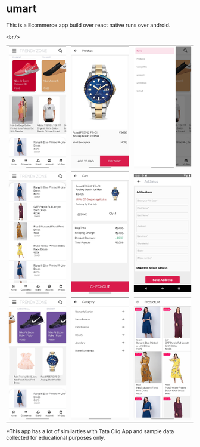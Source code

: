 # umart

This is a Ecommerce app build over react native runs over android.

`<br/>`

<table>
  <tr>
    <td>
      <img src="/images/1.jpg" width=300>
    </td>
    <td>
      <img src="/images/4.jpg" width=300>
    </td>
    <td>
      <img src="/images/3.jpg" width=300>
    </td>
  </tr>
  <tr>
    <td>
      <img src="/images/6.jpg" width=300>
    </td>
    <td>
      <img src="/images/5.jpg" width=300>
    </td>
    <td>
      <img src="/images/9.png" width=300>
    </td>
    </tr>
    <tr>
    <td>
      <img src="/images/2.jpg" width=300>
    </td>
      <td>
      <img src="/images/7.jpg" width=300>
    </td>
    <td>
      <img src="/images/8.jpg" width=300>
    </td>
  </tr>
</table>

\*This app has a lot of similarties with Tata Cliq App and sample data collected for educational purposes only.
